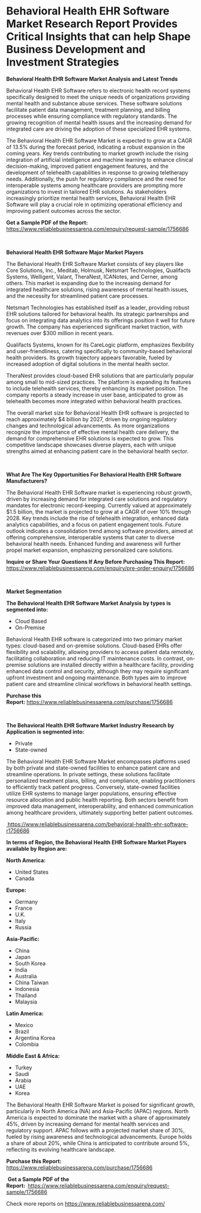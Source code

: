 <p><h1>Behavioral Health EHR Software Market Research Report Provides Critical Insights that can help Shape Business Development and Investment Strategies</h1></p><p><strong>Behavioral Health EHR Software Market Analysis and Latest Trends</strong></p>
<p><p>Behavioral Health EHR Software refers to electronic health record systems specifically designed to meet the unique needs of organizations providing mental health and substance abuse services. These software solutions facilitate patient data management, treatment planning, and billing processes while ensuring compliance with regulatory standards. The growing recognition of mental health issues and the increasing demand for integrated care are driving the adoption of these specialized EHR systems.</p><p>The Behavioral Health EHR Software Market is expected to grow at a CAGR of 13.5% during the forecast period, indicating a robust expansion in the coming years. Key trends contributing to market growth include the rising integration of artificial intelligence and machine learning to enhance clinical decision-making, improved patient engagement features, and the development of telehealth capabilities in response to growing teletherapy needs. Additionally, the push for regulatory compliance and the need for interoperable systems among healthcare providers are prompting more organizations to invest in tailored EHR solutions. As stakeholders increasingly prioritize mental health services, Behavioral Health EHR Software will play a crucial role in optimizing operational efficiency and improving patient outcomes across the sector.</p></p>
<p><strong>Get a Sample PDF of the Report:&nbsp;</strong> <a href="https://www.reliablebusinessarena.com/enquiry/request-sample/1756686?utm_campaign=2206&utm_medium=2&utm_source=Github&utm_content=ia&utm_term=03032025&utm_id=behavioral-health-ehr-software">https://www.reliablebusinessarena.com/enquiry/request-sample/1756686</a></p>
<p>&nbsp;</p>
<p><strong>Behavioral Health EHR Software Major Market Players</strong></p>
<p><p>The Behavioral Health EHR Software Market consists of key players like Core Solutions, Inc., Meditab, Holmusk, Netsmart Technologies, Qualifacts Systems, Welligent, Valant, TheraNest, ICANotes, and Cerner, among others. This market is expanding due to the increasing demand for integrated healthcare solutions, rising awareness of mental health issues, and the necessity for streamlined patient care processes.</p><p>Netsmart Technologies has established itself as a leader, providing robust EHR solutions tailored for behavioral health. Its strategic partnerships and focus on integrating data analytics into its offerings position it well for future growth. The company has experienced significant market traction, with revenues over $300 million in recent years.</p><p>Qualifacts Systems, known for its CareLogic platform, emphasizes flexibility and user-friendliness, catering specifically to community-based behavioral health providers. Its growth trajectory appears favorable, fueled by increased adoption of digital solutions in the mental health sector.</p><p>TheraNest provides cloud-based EHR solutions that are particularly popular among small to mid-sized practices. The platform is expanding its features to include telehealth services, thereby enhancing its market position. The company reports a steady increase in user base, anticipated to grow as telehealth becomes more integrated within behavioral health practices.</p><p>The overall market size for Behavioral Health EHR software is projected to reach approximately $4 billion by 2027, driven by ongoing regulatory changes and technological advancements. As more organizations recognize the importance of effective mental health care delivery, the demand for comprehensive EHR solutions is expected to grow. This competitive landscape showcases diverse players, each with unique strengths aimed at enhancing patient care in the behavioral health sector.</p></p>
<p>&nbsp;</p>
<p><strong>What Are The Key Opportunities For Behavioral Health EHR Software Manufacturers?</strong></p>
<p><p>The Behavioral Health EHR Software market is experiencing robust growth, driven by increasing demand for integrated care solutions and regulatory mandates for electronic record-keeping. Currently valued at approximately $1.5 billion, the market is projected to grow at a CAGR of over 10% through 2028. Key trends include the rise of telehealth integration, enhanced data analytics capabilities, and a focus on patient engagement tools. Future outlook indicates a consolidation trend among software providers, aimed at offering comprehensive, interoperable systems that cater to diverse behavioral health needs. Enhanced funding and awareness will further propel market expansion, emphasizing personalized care solutions.</p></p>
<p><strong>Inquire or Share Your Questions If Any Before Purchasing This Report:</strong> <a href="https://www.reliablebusinessarena.com/enquiry/pre-order-enquiry/1756686?utm_campaign=2206&utm_medium=2&utm_source=Github&utm_content=ia&utm_term=03032025&utm_id=behavioral-health-ehr-software">https://www.reliablebusinessarena.com/enquiry/pre-order-enquiry/1756686</a></p>
<p>&nbsp;</p>
<p><strong>Market Segmentation</strong></p>
<p><strong>The Behavioral Health EHR Software Market Analysis by types is segmented into:</strong></p>
<p><ul><li>Cloud Based</li><li>On-Premise</li></ul></p>
<p><p>Behavioral Health EHR software is categorized into two primary market types: cloud-based and on-premise solutions. Cloud-based EHRs offer flexibility and scalability, allowing providers to access patient data remotely, facilitating collaboration and reducing IT maintenance costs. In contrast, on-premise solutions are installed directly within a healthcare facility, providing enhanced data control and security, although they may require significant upfront investment and ongoing maintenance. Both types aim to improve patient care and streamline clinical workflows in behavioral health settings.</p></p>
<p><strong>Purchase this Report:&nbsp;</strong><a href="https://www.reliablebusinessarena.com/purchase/1756686?utm_campaign=2206&utm_medium=2&utm_source=Github&utm_content=ia&utm_term=03032025&utm_id=behavioral-health-ehr-software">https://www.reliablebusinessarena.com/purchase/1756686</a></p>
<p>&nbsp;</p>
<p><strong>The Behavioral Health EHR Software Market Industry Research by Application is segmented into:</strong></p>
<p><ul><li>Private</li><li>State-owned</li></ul></p>
<p><p>The Behavioral Health EHR Software Market encompasses platforms used by both private and state-owned facilities to enhance patient care and streamline operations. In private settings, these solutions facilitate personalized treatment plans, billing, and compliance, enabling practitioners to efficiently track patient progress. Conversely, state-owned facilities utilize EHR systems to manage larger populations, ensuring effective resource allocation and public health reporting. Both sectors benefit from improved data management, interoperability, and enhanced communication among healthcare providers, ultimately supporting better patient outcomes.</p></p>
<p><a href="https://www.reliablebusinessarena.com/behavioral-health-ehr-software-r1756686?utm_campaign=2206&utm_medium=2&utm_source=Github&utm_content=ia&utm_term=03032025&utm_id=behavioral-health-ehr-software">&nbsp;https://www.reliablebusinessarena.com/behavioral-health-ehr-software-r1756686</a></p>
<p><strong>In terms of Region, the Behavioral Health EHR Software Market Players available by Region are:</strong></p>
<p>
    <p> <strong> North America: </strong>
        <ul>
            <li>United States</li>
            <li>Canada</li>
        </ul>
        </p> 
    <p> <strong> Europe: </strong>
        <ul>
            <li>Germany</li>
            <li>France</li>
            <li>U.K.</li>
            <li>Italy</li>
            <li>Russia</li>
        </ul>
        </p> 
    <p> <strong> Asia-Pacific: </strong>
        <ul>
            <li>China</li>
            <li>Japan</li>
            <li>South Korea</li>
            <li>India</li>
            <li>Australia</li>
            <li>China Taiwan</li>
            <li>Indonesia</li>
            <li>Thailand</li>
            <li>Malaysia</li>
        </ul>
        </p> 
    <p> <strong> Latin America: </strong>
        <ul>
            <li>Mexico</li>
            <li>Brazil</li>
            <li>Argentina Korea</li>
            <li>Colombia</li>
        </ul>
        </p> 
    <p> <strong> Middle East & Africa: </strong>
        <ul>
            <li>Turkey</li>
            <li>Saudi</li>
            <li>Arabia</li>
            <li>UAE</li>
            <li>Korea</li>
        </ul>
    </p>
    </p>
<p><p>The Behavioral Health EHR Software Market is poised for significant growth, particularly in North America (NA) and Asia-Pacific (APAC) regions. North America is expected to dominate the market with a share of approximately 45%, driven by increasing demand for mental health services and regulatory support. APAC follows with a projected market share of 30%, fueled by rising awareness and technological advancements. Europe holds a share of about 20%, while China is anticipated to contribute around 5%, reflecting its evolving healthcare landscape.</p></p>
<p><strong>Purchase this Report: </strong><a href="https://www.reliablebusinessarena.com/purchase/1756686?utm_campaign=2206&utm_medium=2&utm_source=Github&utm_content=ia&utm_term=03032025&utm_id=behavioral-health-ehr-software">https://www.reliablebusinessarena.com/purchase/1756686</a></p>
<p>&nbsp;<strong>Get a Sample PDF of the Report:&nbsp;&nbsp;</strong><a href="https://www.reliablebusinessarena.com/enquiry/request-sample/1756686?utm_campaign=2206&utm_medium=2&utm_source=Github&utm_content=ia&utm_term=03032025&utm_id=behavioral-health-ehr-software">https://www.reliablebusinessarena.com/enquiry/request-sample/1756686</a></p>
<p><strong></strong></p>
<p>Check more reports on <a href="https://www.reliablebusinessarena.com/?utm_campaign=2206&utm_medium=2&utm_source=Github&utm_content=ia&utm_term=03032025&utm_id=behavioral-health-ehr-software">https://www.reliablebusinessarena.com/</a></p>